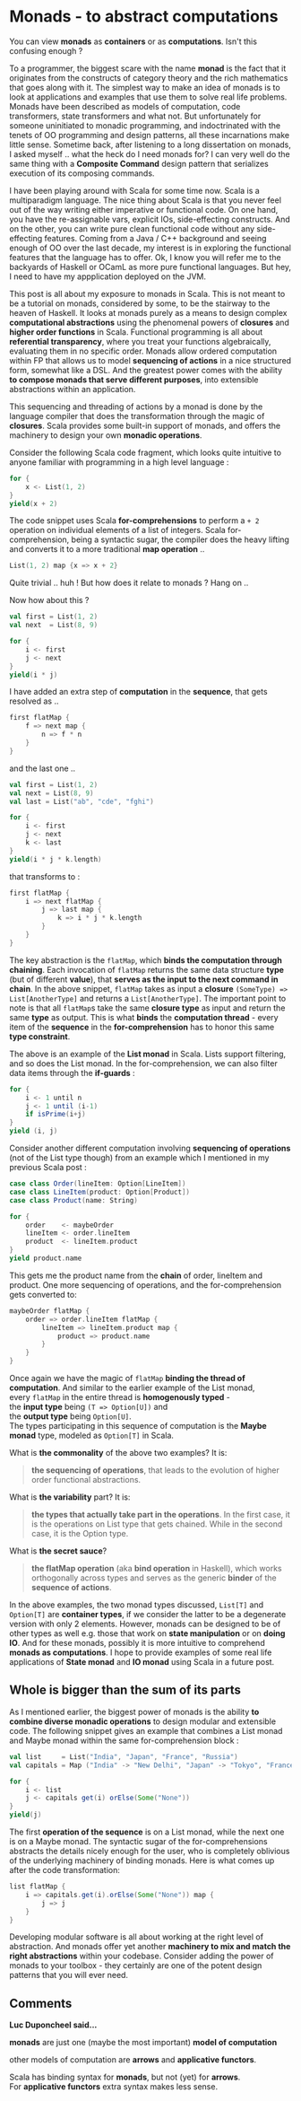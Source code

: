 # Monads - to abstract computations #

You can view **monads** as **containers** or as **computations**. Isn't this confusing enough ?

To a programmer, the biggest scare with the name **monad** is the fact that it originates from 
the constructs of category theory and the rich mathematics that goes along with it. 
The simplest way to make an idea of monads is to look at applications and examples that use them 
to solve real life problems. 
Monads have been described as models of computation, code transformers, state transformers and what not. 
But unfortunately for someone uninitiated to monadic programming, and indoctrinated with the tenets of 
OO programming and design patterns, all these incarnations make little sense. 
Sometime back, after listening to a long dissertation on monads, I asked myself .. 
what the heck do I need monads for? I can very well do the same thing with a **Composite Command** design pattern 
that serializes execution of its composing commands.

I have been playing around with Scala for some time now. Scala is a multiparadigm language. 
The nice thing about Scala is that you never feel out of the way writing either imperative or functional code. 
On one hand, you have the re-assignable vars, explicit IOs, side-effecting constructs. 
And on the other, you can write pure clean functional code without any side-effecting features. 
Coming from a Java / C++ background and seeing enough of OO over the last decade, my interest is in 
exploring the functional features that the language has to offer. 
Ok, I know you will refer me to the backyards of Haskell or OCamL as more pure functional languages. 
But hey, I need to have my appplication deployed on the JVM. 

This post is all about my exposure to monads in Scala. 
This is not meant to be a tutorial on monads, considered by some, to be the stairway to the heaven of Haskell. 
It looks at monads purely as a means to design complex **computational abstractions** 
using the phenomenal powers of **closures** and **higher order functions** in Scala. 
Functional programming is all about **referential transparency**, where you treat your functions algebraically, 
evaluating them in no specific order. 
Monads allow ordered computation within FP that allows us to model **sequencing of actions** in a nice 
structured form, somewhat like a DSL. 
And the greatest power comes with the ability **to compose monads that serve different purposes**, 
into extensible abstractions within an application. 

This sequencing and threading of actions by a monad is done by the language compiler that does 
the transformation through the magic of **closures**. 
Scala provides some built-in support of monads, and offers the machinery to design your own **monadic operations**. 

Consider the following Scala code fragment, which looks quite intuitive to anyone familiar 
with programming in a high level language :

```scala
for {
    x <- List(1, 2)
}
yield(x + 2)
```

The code snippet uses Scala **for-comprehensions** to perform a `+ 2` operation 
on individual elements of a list of integers. 
Scala for-comprehension, being a syntactic sugar, the compiler does the heavy lifting and converts 
it to a more traditional **map operation** ..

```scala
List(1, 2) map {x => x + 2}
```

Quite trivial .. huh ! But how does it relate to monads ? Hang on ..

Now how about this ?

```scala
val first = List(1, 2)
val next  = List(8, 9)

for {
    i <- first
    j <- next
}
yield(i * j)
```

I have added an extra step of **computation** in the **sequence**, that gets resolved as ..

```scala
first flatMap {
    f => next map {
        n => f * n
    }
}
```

and the last one ..

```scala
val first = List(1, 2)
val next = List(8, 9)
val last = List("ab", "cde", "fghi")

for {
    i <- first
    j <- next
    k <- last
}
yield(i * j * k.length)
```

that transforms to :

```scala
first flatMap {
    i => next flatMap {
        j => last map {
            k => i * j * k.length
        }
    }
}
```

The key abstraction is the `flatMap`, which **binds the computation through chaining**. 
Each invocation of `flatMap` returns the same data structure **type** (but of different **value**), 
that **serves as the input to the next command in chain**.
In the above snippet, `flatMap` takes as input a **closure** `(SomeType) => List[AnotherType]` and 
returns a `List[AnotherType]`. 
The important point to note is that all `flatMap`s take the same **closure type** as input and 
return the same **type** as output. 
This is what **binds** the **computation thread** - 
every item of the **sequence** in the **for-comprehension** 
has to honor this same **type constraint**.

The above is an example of the **List monad** in Scala. 
Lists support filtering, and so does the List monad. 
In the for-comprehension, we can also filter data items through the **if-guards** :

```scala
for {
    i <- 1 until n
    j <- 1 until (i-1)
    if isPrime(i+j)
}
yield (i, j)
```

Consider another different computation involving **sequencing of operations** (not of the List type though) 
from an example which I mentioned in my previous Scala post :

```scala
case class Order(lineItem: Option[LineItem])
case class LineItem(product: Option[Product])
case class Product(name: String)

for {
    order    <- maybeOrder
    lineItem <- order.lineItem
    product  <- lineItem.product
}
yield product.name
```

This gets me the product name from the **chain** of order, lineItem and product. 
One more sequencing of operations, and the for-comprehension gets converted to:

```scala
maybeOrder flatMap {
    order => order.lineItem flatMap {
        lineItem => lineItem.product map {
            product => product.name
        }
    }
}
```

Once again we have the magic of `flatMap` **binding the thread of computation**. 
And similar to the earlier example of the List monad,   
every `flatMap` in the entire thread is **homogenously typed** -  
the **input type** being `(T => Option[U])` and  
the **output type** being `Option[U]`.  
The types participating in this sequence of computation is the **Maybe monad** type, 
modeled as `Option[T]` in Scala.

What is **the commonality** of the above two examples? It is:
> **the sequencing of operations**, that leads to the evolution of higher order functional abstractions.


What is **the variability** part? It is:
> **the types that actually take part in the operations**. 
In the first case, it is the operations on List type that gets chained. 
While in the second case, it is the Option type.


What is **the secret sauce**?
> **the flatMap operation** (aka **bind operation** in Haskell), which 
works orthogonally across types and 
serves as the generic **binder** of the **sequence of actions**.

In the above examples, the two monad types discussed, `List[T]` and `Option[T]` are **container types**, 
if we consider the latter to be a degenerate version with only 2 elements. 
However, monads can be designed to be of other types as well 
e.g. those that work on **state manipulation** or on **doing IO**. 
And for these monads, possibly it is more intuitive to comprehend **monads as computations**. 
I hope to provide examples of some real life applications of **State monad** and **IO monad** 
using Scala in a future post.

## Whole is bigger than the sum of its parts ##

As I mentioned earlier, the biggest power of monads is 
the ability **to combine diverse monadic operations** to design modular and extensible code. 
The following snippet gives an example that combines a List monad and Maybe monad 
within the same for-comprehension block :

```scala
val list     = List("India", "Japan", "France", "Russia")
val capitals = Map ("India" -> "New Delhi", "Japan" -> "Tokyo", "France" -> "Paris")

for {
    i <- list
    j <- capitals get(i) orElse(Some("None"))
}
yield(j)
```

The first **operation of the sequence** is on a List monad, while the next one is on a Maybe monad. 
The syntactic sugar of the for-comprehensions abstracts the details nicely enough for the user, 
who is completely oblivious of the underlying machinery of binding monads. 
Here is what comes up after the code transformation:

```scala
list flatMap {
    i => capitals.get(i).orElse(Some("None")) map {
        j => j
    }
}
```

Developing modular software is all about working at the right level of abstraction. 
And monads offer yet another **machinery to mix and match the right abstractions** within your codebase. 
Consider adding the power of monads to your toolbox - 
they certainly are one of the potent design patterns that you will ever need.

## Comments ##

**Luc Duponcheel said...**

**monads** are just one (maybe the most important) **model of computation**

other models of computation are **arrows** and **applicative functors**.

Scala has binding syntax for **monads**, but not (yet) for **arrows**.  
For **applicative functors** extra syntax makes less sense.


